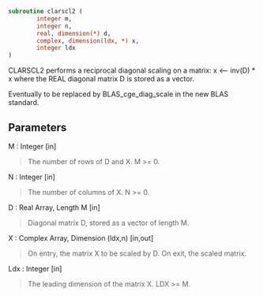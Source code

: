 ```fortran
subroutine clarscl2 (
		integer m,
		integer n,
		real, dimension(*) d,
		complex, dimension(ldx, *) x,
		integer ldx
)
```

 CLARSCL2 performs a reciprocal diagonal scaling on a matrix:
   x <-- inv(D) * x
 where the REAL diagonal matrix D is stored as a vector.

 Eventually to be replaced by BLAS_cge_diag_scale in the new BLAS
 standard.

## Parameters
M : Integer [in]
> The number of rows of D and X. M >= 0.

N : Integer [in]
> The number of columns of X. N >= 0.

D : Real Array, Length M [in]
> Diagonal matrix D, stored as a vector of length M.

X : Complex Array, Dimension (ldx,n) [in,out]
> On entry, the matrix X to be scaled by D.
> On exit, the scaled matrix.

Ldx : Integer [in]
> The leading dimension of the matrix X. LDX >= M.

